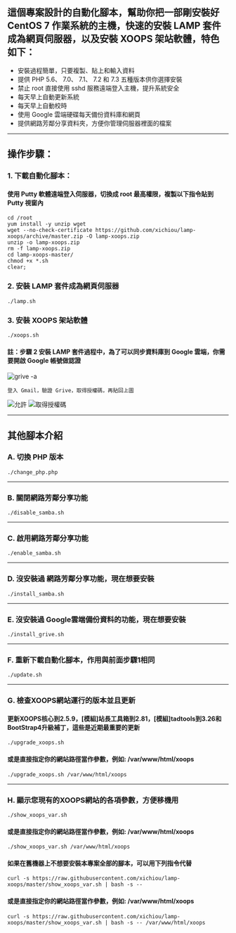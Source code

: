 ## 這個專案設計的自動化腳本，幫助你把一部剛安裝好 CentOS 7 作業系統的主機，快速的安裝 LAMP 套件成為網頁伺服器，以及安裝 XOOPS 架站軟體，特色如下：

* 安裝過程簡單，只要複製、貼上和輸入資料
* 提供 PHP 5.6、 7.0、 7.1、 7.2 和 7.3 五種版本供你選擇安裝
* 禁止 root 直接使用 sshd 服務遠端登入主機，提升系統安全
* 每天早上自動更新系統
* 每天早上自動校時
* 使用 Google 雲端硬碟每天備份資料庫和網頁
* 提供網路芳鄰分享資料夾，方便你管理伺服器裡面的檔案

---

## 操作步驟：
### 1. 下載自動化腳本：
#### 使用 Putty 軟體遠端登入伺服器，切換成 root 最高權限，複製以下指令貼到 Putty 視窗內

    cd /root
    yum install -y unzip wget
    wget --no-check-certificate https://github.com/xichiou/lamp-xoops/archive/master.zip -O lamp-xoops.zip
    unzip -o lamp-xoops.zip
    rm -f lamp-xoops.zip
    cd lamp-xoops-master/
    chmod +x *.sh
    clear;


### 2. 安裝 LAMP 套件成為網頁伺服器

    ./lamp.sh

### 3. 安裝 XOOPS 架站軟體

    ./xoops.sh

#### 註：步驟 2 安裝 LAMP 套件過程中，為了可以同步資料庫到 Google 雲端，你需要開啟 Google 帳號做認證

![grive -a](https://github.com/xichiou/lamp-xoops/blob/master/images/grive-a.png)

    登入 Gmail，驗證 Grive，取得授權碼，再貼回上圖

![允許](https://github.com/xichiou/lamp-xoops/blob/master/images/grive_auth.png)
![取得授權碼](https://github.com/xichiou/lamp-xoops/blob/master/images/grive_auth-2.png)

---
## 其他腳本介紹
### A. 切換 PHP 版本

    ./change_php.php
---
### B. 關閉網路芳鄰分享功能

    ./disable_samba.sh
---
### C. 啟用網路芳鄰分享功能

    ./enable_samba.sh
---
### D. 沒安裝過 網路芳鄰分享功能，現在想要安裝

    ./install_samba.sh
---
### E. 沒安裝過 Google雲端備份資料的功能，現在想要安裝

    ./install_grive.sh
---
### F. 重新下載自動化腳本，作用與前面步驟1相同

    ./update.sh
---
### G. 檢查XOOPS網站運行的版本並且更新
#### 更新XOOPS核心到2.5.9，[模組]站長工具箱到2.81，[模組]tadtools到3.26和BootStrap4升級補丁，這些是近期最重要的更新

    ./upgrade_xoops.sh

#### 或是直接指定你的網站路徑當作參數，例如: /var/www/html/xoops
    ./upgrade_xoops.sh /var/www/html/xoops

---
### H. 顯示您現有的XOOPS網站的各項參數，方便移機用

    ./show_xoops_var.sh

#### 或是直接指定你的網站路徑當作參數，例如: /var/www/html/xoops
    ./show_xoops_var.sh /var/www/html/xoops
#### 如果在舊機器上不想要安裝本專案全部的腳本，可以用下列指令代替
    curl -s https://raw.githubusercontent.com/xichiou/lamp-xoops/master/show_xoops_var.sh | bash -s --

#### 或是直接指定你的網站路徑當作參數，例如: /var/www/html/xoops
    curl -s https://raw.githubusercontent.com/xichiou/lamp-xoops/master/show_xoops_var.sh | bash -s -- /var/www/html/xoops

